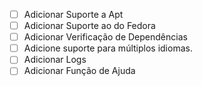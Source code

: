 - [ ] Adicionar Suporte a Apt
- [ ] Adicionar Suporte ao do Fedora
- [ ] Adicionar Verificação de Dependências
- [ ] Adicione suporte para múltiplos idiomas.
- [ ] Adicionar Logs
- [ ] Adicionar Função de Ajuda